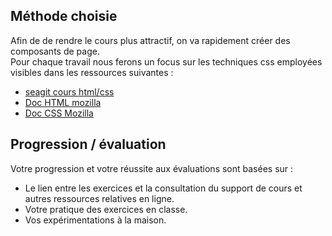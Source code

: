 ## Méthode choisie
Afin de de rendre le cours plus attractif, on va rapidement créer des composants de page.  
Pour chaque travail nous ferons un focus sur les techniques css employées visibles dans les ressources suivantes :

- [seagit cours html/css](https://github.com/seasgit/bases_html_css/wiki) 
- [Doc HTML mozilla](https://developer.mozilla.org/fr/docs/Web/HTML) 
- [Doc CSS Mozilla](https://developer.mozilla.org/fr/docs/Web/CSS/Reference)
## Progression / évaluation
Votre progression et votre réussite aux évaluations sont basées sur :  
- Le lien entre les exercices et la consultation du support de cours et autres ressources relatives en ligne.
- Votre pratique des exercices en classe.
- Vos expérimentations à la maison.